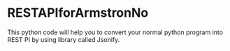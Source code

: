 # RESTAPIforArmstronNo
This python code will help you to convert your normal python program into REST PI by using library called Jsonify. 
